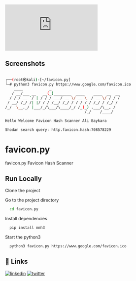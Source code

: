 ![GitHub watchers](https://img.shields.io/github/watchers/alibaykara/favicon.py?style=social)


## Screenshots
```bash
 
┌──(root㉿kali)-[~/favicon.py]
└─# python3 favicon.py https://www.google.com/favicon.ico
    ____            _                               
   / __/___ __   __(_)________  ____    ____  __  __
  / /_/ __ `/ | / / / ___/ __ \/ __ \  / __ \/ / / /
 / __/ /_/ /| |/ / / /__/ /_/ / / / / / /_/ / /_/ / 
/_/  \__,_/ |___/_/\___/\____/_/ /_(_) .___/\__, /  
                                    /_/    /____/   

Hello Welcome Favicon Hash Scanner Ali Baykara

Shodan search query: http.favicon.hash:708578229
```

# favicon.py

favicon.py Favicon Hash Scanner


## Run Locally

Clone the project



Go to the project directory

```bash
  cd favicon.py
```

Install dependencies

```bash
  pip install mmh3
```

Start the python3

```bash
  python3 favicon.py https://www.google.com/favicon.ico
```


## 🔗 Links
[![linkedin](https://img.shields.io/badge/linkedin-0A66C2?style=for-the-badge&logo=linkedin&logoColor=white)](https://www.linkedin.com/in/alibaykara/)
[![twitter](https://img.shields.io/badge/twitter-1DA1F2?style=for-the-badge&logo=twitter&logoColor=white)](https://twitter.com/aliibaykara)
